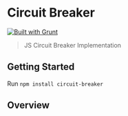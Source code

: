 Circuit Breaker
========
[![Built with Grunt](https://cdn.gruntjs.com/builtwith.png)](http://gruntjs.com/)

> JS Circuit Breaker Implementation


Getting Started
---------------
Run `npm install circuit-breaker`

Overview
-------------
